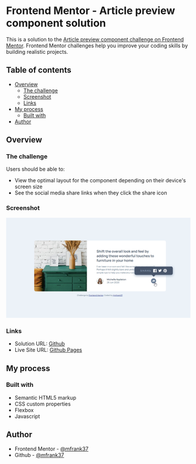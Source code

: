 # Frontend Mentor - Article preview component solution

This is a solution to the [Article preview component challenge on Frontend Mentor](https://www.frontendmentor.io/challenges/article-preview-component-dYBN_pYFT). Frontend Mentor challenges help you improve your coding skills by building realistic projects.

## Table of contents

- [Overview](#overview)
  - [The challenge](#the-challenge)
  - [Screenshot](#screenshot)
  - [Links](#links)
- [My process](#my-process)
  - [Built with](#built-with)
- [Author](#author)

## Overview

### The challenge

Users should be able to:

- View the optimal layout for the component depending on their device's screen size
- See the social media share links when they click the share icon

### Screenshot

![screenshot.png](./screenshot.png)

### Links

- Solution URL: [Github](https://github.com/mfrank37/frontend-mastery/tree/master/article-preview-component)
- Live Site URL: [Github Pages](https://mfrank37.github.io/frontend-mastery/article-preview-component)

## My process

### Built with

- Semantic HTML5 markup
- CSS custom properties
- Flexbox
- Javascript

## Author

- Frontend Mentor - [@mfrank37](https://www.frontendmentor.io/profile/mfrank37)
- Github - [@mfrank37](https://github.com/mfrank37)
